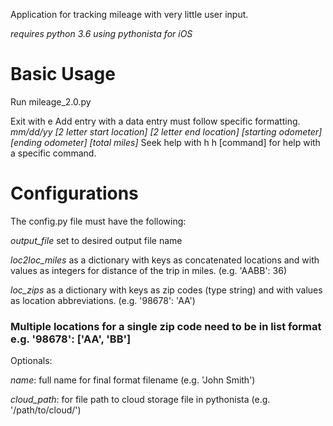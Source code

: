 Application for tracking mileage with very little user input.

*requires python 3.6 using pythonista for iOS*

# Basic Usage

Run mileage_2.0.py

Exit with e
Add entry with a
  data entry must follow specific formatting.
  *mm/dd/yy [2 letter start location] [2 letter end location] [starting odometer] [ending odometer]
  [total miles]*
Seek help with h
  h [command] for help with a specific command.


# Configurations

The config.py file must have the following:

*output_file* set to desired output file name

*loc2loc_miles* as a dictionary with keys as concatenated locations and with values as integers for distance of the trip in miles. (e.g. 'AABB': 36)

*loc_zips* as a dictionary with keys as zip codes (type string) and with values as location abbreviations. (e.g. '98678': 'AA')

### Multiple locations for a single zip code need to be in list format e.g. '98678': ['AA', 'BB']

Optionals:

*name*: full name for final format filename (e.g. 'John Smith')

*cloud_path*: for file path to cloud storage file in pythonista (e.g. '/path/to/cloud/')
